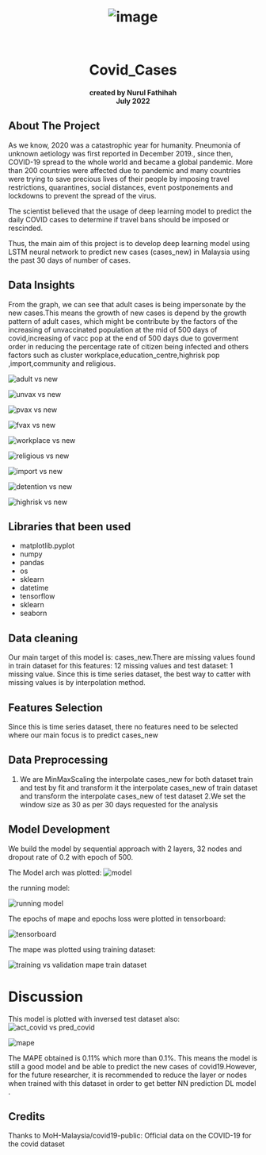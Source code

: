 
 <h1 align="center">

![image](https://user-images.githubusercontent.com/109565405/181225008-308e35e7-f227-4ea6-8929-e969e8bc72ca.png)
<br>
</h1>

<h1 align="center">
  <br>
Covid_Cases
<br>

<h4 align="center"><a>
created by Nurul Fathihah  <br>
July 2022
</a></h4>

## About The Project
As we know, 2020 was a catastrophic year for humanity. Pneumonia of unknown aetiology was first reported in December 2019., since then, COVID-19 spread to 
the whole world and became a global pandemic. More than 200 countries were affected due to pandemic and many countries were trying to save precious lives 
of their people by imposing travel restrictions, quarantines, social distances, event postponements and lockdowns to prevent the spread of the virus. 

The scientist believed that the usage of deep learning model to predict the daily COVID cases to determine if travel bans should be imposed or rescinded. 

Thus, the main aim of this project is to develop deep learning model using LSTM neural network to predict new cases (cases_new) in Malaysia using the past 30 days
of number of cases.

## Data Insights

From the graph, we can see that  adult cases is being impersonate by the new cases.This means the growth of new cases is depend by the growth pattern of adult cases, which might be contribute by the factors of the increasing of unvaccinated population at the mid of 500 days of covid,increasing of vacc pop at the end of 500 days due to goverment order in reducing the percentage rate of citizen being infected and others factors such as cluster workplace,education_centre,highrisk pop ,import,community and religious. 
 
![adult vs new](https://user-images.githubusercontent.com/109565405/181197655-bb1f4a8d-f7ea-4684-9076-e3081089036b.png)

![unvax vs new](https://user-images.githubusercontent.com/109565405/181198216-915b7491-8de0-438b-abe9-30e294b42e38.png)
 
![pvax vs new](https://user-images.githubusercontent.com/109565405/181198318-15283fd8-a9dd-402c-8f33-6649852bd246.png)

![fvax vs new](https://user-images.githubusercontent.com/109565405/181198627-45ff23ed-12d4-485b-a1cc-e0ff000b7523.png)

![workplace vs new](https://user-images.githubusercontent.com/109565405/181198719-db079120-84e4-4be2-8002-6ea83cee5b0d.png)

![religious vs new](https://user-images.githubusercontent.com/109565405/181198766-48469994-5242-4604-89db-84f0f18d26d5.png)

 
![import vs new](https://user-images.githubusercontent.com/109565405/181198817-8f2b0932-c9ef-4ad1-af8d-771718536219.png)


![detention vs new](https://user-images.githubusercontent.com/109565405/181198880-8172fb7c-3ffc-490f-a9b5-fc19b5249489.png)
 

![highrisk vs new](https://user-images.githubusercontent.com/109565405/181198850-26c67ffa-2df9-4e73-bc73-b707ece0c4bd.png)

 
## Libraries that been used

- matplotlib.pyplot 
- numpy
- pandas
- os
- sklearn
- datetime
- tensorflow
- sklearn
- seaborn

## Data cleaning
Our main target of this model is: cases_new.There are missing values found in train dataset for this features: 12 missing values and test dataset: 1 missing value.
Since this is time series dataset, the best way to catter with missing values is by interpolation method. 

## Features Selection
Since this is time series dataset, there no features need to be selected where our main focus is to predict cases_new

## Data Preprocessing

1. We are MinMaxScaling the interpolate cases_new for both dataset train and test by fit and transform it the interpolate cases_new of train dataset and transform the interpolate cases_new of test dataset
2.We set the window size as 30 as per 30 days requested for the analysis

## Model Development
 We build the model by sequential approach with 2 layers, 32 nodes and dropout rate of 0.2 with epoch of 500.
 
 The Model arch was plotted:
![model](https://user-images.githubusercontent.com/109565405/181232244-a7b2b37c-bfda-486d-9b11-210b2367f948.png)


the running model:


![running model](https://user-images.githubusercontent.com/109565405/181232624-991c69e8-ac0a-4e61-a49e-ef7ab4273d2b.PNG)


The epochs of mape and epochs loss were plotted in tensorboard:

![tensorboard](https://user-images.githubusercontent.com/109565405/181232748-2c6dbb25-d378-455e-a08d-3ffb5aa8fa76.PNG)


The mape was plotted using training dataset:

![training vs validation mape train dataset](https://user-images.githubusercontent.com/109565405/181233087-1aa7cae3-460a-48da-ac57-cb3eb4a6da1c.png)

 
 # Discussion

 This model is plotted with inversed test dataset also:
  ![act_covid vs pred_covid](https://user-images.githubusercontent.com/109565405/181235485-338f4b0e-2345-4241-ae86-9baa24346bff.png)

 
![mape](https://user-images.githubusercontent.com/109565405/181234738-4093321d-04c3-4d5c-9a5c-35a84ef9d6dc.PNG)

The MAPE obtained is 0.11% which more than 0.1%. This means the model is still a good model and be able to predict the new cases of covid19.However, for the future researcher, it is recommended to reduce the layer or nodes when trained with this dataset in order to get better NN prediction DL model .

## Credits
Thanks to MoH-Malaysia/covid19-public: Official data on the COVID-19 for the covid dataset

